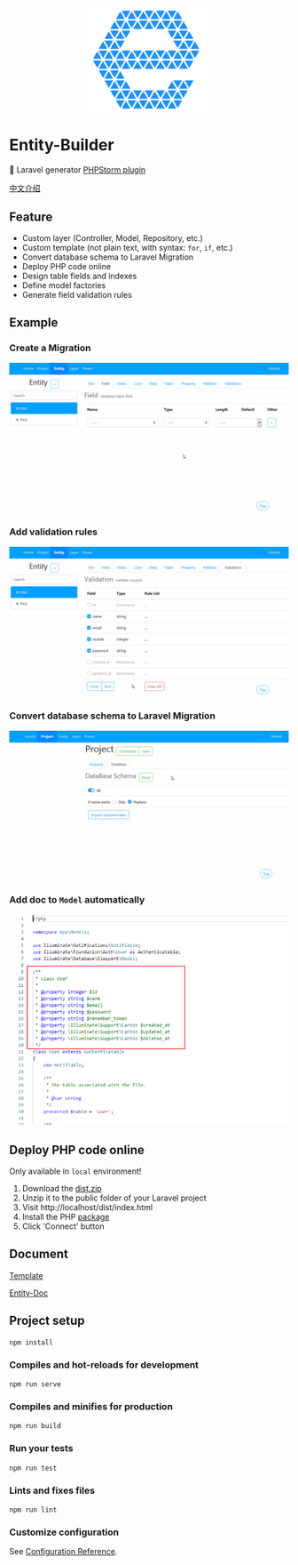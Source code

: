 
<p align="center">
    <img src="src/assets/logo.svg" alt="logo" width="222" />
</p>

# Entity-Builder

:tomato: Laravel generator [PHPStorm plugin](https://plugins.jetbrains.com/plugin/15276)

[中文介绍](README.zh.md)


## Feature

- Custom layer (Controller, Model, Repository, etc.)
- Custom template (not plain text, with syntax: `for`, `if`, etc.)
- Convert database schema to Laravel Migration
- Deploy PHP code online
- Design table fields and indexes
- Define model factories
- Generate field validation rules


## Example

### Create a Migration

![Migration](https://github.com/GooGee/Entity-Builder/raw/main/image/table.gif)

### Add validation rules

![Validation](https://github.com/GooGee/Entity-Builder/raw/main/image/rule.gif)

### Convert database schema to Laravel Migration

![Schema](https://github.com/GooGee/Entity-Builder/raw/main/image/schema.gif)

### Add doc to `Model` automatically

![Model](https://github.com/GooGee/Entity-Builder/raw/main/image/model.png)


## Deploy PHP code online

Only available in `local` environment!

1. Download the [dist.zip](https://github.com/GooGee/Entity-Builder/releases)
1. Unzip it to the public folder of your Laravel project
1. Visit http://localhost/dist/index.html
1. Install the PHP [package](https://github.com/GooGee/Entity)
1. Click 'Connect' button


## Document

[Template](https://mozilla.github.io/nunjucks/templating.html)

[Entity-Doc](https://googee.github.io/Entity-Builder/docs/model/index.html)


## Project setup
```
npm install
```

### Compiles and hot-reloads for development
```
npm run serve
```

### Compiles and minifies for production
```
npm run build
```

### Run your tests
```
npm run test
```

### Lints and fixes files
```
npm run lint
```

### Customize configuration
See [Configuration Reference](https://cli.vuejs.org/config/).
